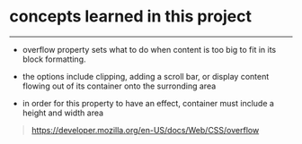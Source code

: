 # concepts learned in this project
---
* overflow property sets what to do when content is too big to fit in its block formatting.

* the options include clipping, adding a scroll bar, or display content flowing out of its container onto the surronding area

* in order for this property to have an effect, container must include a height and width area

> https://developer.mozilla.org/en-US/docs/Web/CSS/overflow